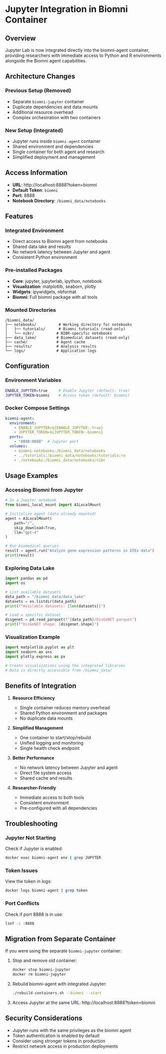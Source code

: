 # Jupyter Integration in Biomni Container

## Overview

Jupyter Lab is now integrated directly into the biomni-agent container, providing researchers with immediate access to Python and R environments alongside the Biomni agent capabilities.

## Architecture Changes

### Previous Setup (Removed)
- Separate `biomni-jupyter` container
- Duplicate dependencies and data mounts
- Additional resource overhead
- Complex orchestration with two containers

### New Setup (Integrated)
- Jupyter runs inside `biomni-agent` container
- Shared environment and dependencies
- Single container for both agent and research
- Simplified deployment and management

## Access Information

- **URL**: http://localhost:8888?token=biomni
- **Default Token**: `biomni`
- **Port**: 8888
- **Notebook Directory**: `/biomni_data/notebooks`

## Features

### Integrated Environment
- Direct access to Biomni agent from notebooks
- Shared data lake and results
- No network latency between Jupyter and agent
- Consistent Python environment

### Pre-installed Packages
- **Core**: jupyter, jupyterlab, ipython, notebook
- **Visualization**: matplotlib, seaborn, plotly
- **Widgets**: ipywidgets, nbformat
- **Biomni**: Full biomni package with all tools

### Mounted Directories
```
/biomni_data/
├── notebooks/          # Working directory for notebooks
│   ├── tutorials/      # Biomni tutorials (read-only)
│   └── nibr/          # NIBR-specific notebooks
├── data_lake/         # Biomedical datasets (read-only)
├── cache/             # Agent cache
├── results/           # Analysis results
└── logs/              # Application logs
```

## Configuration

### Environment Variables
```bash
ENABLE_JUPYTER=true     # Enable Jupyter (default: true)
JUPYTER_TOKEN=biomni    # Access token (default: biomni)
```

### Docker Compose Settings
```yaml
biomni-agent:
  environment:
    - ENABLE_JUPYTER=${ENABLE_JUPYTER:-true}
    - JUPYTER_TOKEN=${JUPYTER_TOKEN:-biomni}
  ports:
    - "8888:8888"  # Jupyter port
  volumes:
    - biomni-notebooks:/biomni_data/notebooks
    - ../tutorials:/biomni_data/notebooks/tutorials:ro
    - ./notebooks:/biomni_data/notebooks/nibr
```

## Usage Examples

### Accessing Biomni from Jupyter

```python
# In a Jupyter notebook
from biomni_local_mount import A1LocalMount

# Initialize agent (data already mounted)
agent = A1LocalMount(
    path="/",
    skip_download=True,
    llm="gpt-4"
)

# Run biomedical queries
result = agent.run("Analyze gene expression patterns in GTEx data")
print(result)
```

### Exploring Data Lake

```python
import pandas as pd
import os

# List available datasets
data_path = "/biomni_data/data_lake"
datasets = os.listdir(data_path)
print(f"Available datasets: {len(datasets)}")

# Load a specific dataset
disgenet = pd.read_parquet(f"{data_path}/DisGeNET.parquet")
print(f"DisGeNET shape: {disgenet.shape}")
```

### Visualization Example

```python
import matplotlib.pyplot as plt
import seaborn as sns
import plotly.express as px

# Create visualizations using the integrated libraries
# Data is directly accessible from /biomni_data/
```

## Benefits of Integration

1. **Resource Efficiency**
   - Single container reduces memory overhead
   - Shared Python environment and packages
   - No duplicate data mounts

2. **Simplified Management**
   - One container to start/stop/rebuild
   - Unified logging and monitoring
   - Single health check endpoint

3. **Better Performance**
   - No network latency between Jupyter and agent
   - Direct file system access
   - Shared cache and results

4. **Researcher-Friendly**
   - Immediate access to both tools
   - Consistent environment
   - Pre-configured with all dependencies

## Troubleshooting

### Jupyter Not Starting
Check if Jupyter is enabled:
```bash
docker exec biomni-agent env | grep JUPYTER
```

### Token Issues
View the token in logs:
```bash
docker logs biomni-agent | grep token
```

### Port Conflicts
Check if port 8888 is in use:
```bash
lsof -i :8888
```

## Migration from Separate Container

If you were using the separate `biomni-jupyter` container:

1. Stop and remove old container:
   ```bash
   docker stop biomni-jupyter
   docker rm biomni-jupyter
   ```

2. Rebuild biomni-agent with integrated Jupyter:
   ```bash
   ./rebuild-containers.sh --biomni --start
   ```

3. Access Jupyter at the same URL:
   http://localhost:8888?token=biomni

## Security Considerations

- Jupyter runs with the same privileges as the biomni agent
- Token authentication is enabled by default
- Consider using stronger tokens in production
- Restrict network access in production deployments